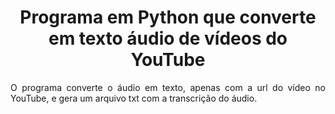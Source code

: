 <h1 align="center">Programa em Python que converte em texto áudio de vídeos do YouTube</h1>
<p align="justify"> O programa converte o áudio em texto, apenas com a url do vídeo no YouTube, e gera um arquivo txt com a transcrição do áudio.</p>
